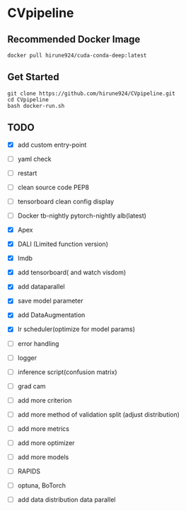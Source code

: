 # CVpipeline

## Recommended Docker Image
```
docker pull hirune924/cuda-conda-deep:latest
```
## Get Started
```
git clone https://github.com/hirune924/CVpipeline.git
cd CVpipeline
bash docker-run.sh
``` 
## TODO
- [x] add custom entry-point
- [ ] yaml check
- [ ] restart 
- [ ] clean source code PEP8
- [ ] tensorboard clean config display
- [ ] Docker tb-nightly pytorch-nightly alb(latest) 
- [x] Apex
- [x] DALI (Limited function version)
- [x] lmdb
- [x] add tensorboard( and watch visdom)
- [x] add dataparallel
- [x] save model parameter
- [x] add DataAugmentation
- [x] lr scheduler(optimize for model params)
- [ ] error handling
- [ ] logger
- [ ] inference script(confusion matrix)
- [ ] grad cam
- [ ] add more criterion
- [ ] add more method of validation split (adjust distribution)
- [ ] add more metrics
- [ ] add more optimizer
- [ ] add more models
- [ ] RAPIDS
- [ ] optuna, BoTorch
- [ ] add data distribution data parallel

